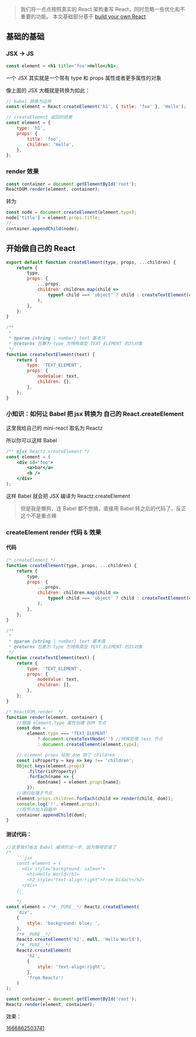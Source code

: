> 我们将一点点按照真实的 React 架构重写 React，同时忽略一些优化和不重要的功能。
> 本文基础部分基于 [build your own React](https://pomb.us/build-your-own-react/)

## 基础的基础

### JSX -> JS

```jsx
const element = <h1 title='foo'>Hello</h1>;
```

一个 JSX 其实就是一个带有 type 和 props 属性或者更多属性的对象

像上面的 JSX 大概就是转换为如此：

```js
// babel 转换为这样
const element = React.createElement('h1', { title: 'foo' }, 'Hello');

// createElement 返回的结果
const element = {
	type: 'h1',
	props: {
		title: 'foo',
		children: 'Hello',
	},
};
```

### render 效果

```jsx
const container = document.getElementById('root');
ReactDOM.render(element, container);
```

转为

```js
const node = document.createElement(element.type);
node['title'] = element.props.title;
//...
container.appendChild(node);
```

## 开始做自己的 React

```js
export default function createElement(type, props, ...children) {
	return {
		type,
		props: {
			...props,
			children: children.map(child =>
				typeof child === 'object' ? child : createTextElement(child)
			),
		},
	};
}

/**
 *
 * @param {string | number} text 基本只
 * @returns 包裹为 type 为特殊类型 TEXT_ELEMENT 的JS对象
 */
function createTextElement(text) {
	return {
		type: 'TEXT_ELEMENT',
		props: {
			nodeValue: text,
			children: {},
		},
	};
}
```

### 小知识：如何让 Babel 把 jsx 转换为 自己的 React.createElement

这里我给自己的 mini-react 取名为 Reactz

所以你可以这样 Babel

```jsx
/** @jsx Reactz.createElement */
const element = (
	<div id='foo'>
		<a>bar</a>
		<b />
	</div>
);
```

这样 Babel 就会把 JSX 编译为 Reactz.createElement

> 但是我是懒狗，连 Babel 都不想搞，直接用 Babel 转之后的代码了，反正这个不是重点辣

### createElement render 代码 & 效果

#### 代码

```js
/* createElement */
function createElement(type, props, ...children) {
	return {
		type,
		props: {
			...props,
			children: children.map(child =>
				typeof child === 'object' ? child : createTextElement(child)
			),
		},
	};
}

/**
 *
 * @param {string | number} text 基本值
 * @returns 包裹为 type 为特殊类型 TEXT_ELEMENT 的JS对象
 */
function createTextElement(text) {
	return {
		type: 'TEXT_ELEMENT',
		props: {
			nodeValue: text,
			children: [],
		},
	};
}

/* ReactDOM.render  */
function render(element, container) {
	//根据 element.type 属性创建 DOM 节点
	const dom =
		element.type === 'TEXT_ELEMENT'
			? document.createTextNode('') //特殊处理 text 节点
			: document.createElement(element.type);

	// element props 给到 dom 除了 children
	const isProperty = key => key !== 'children';
	Object.keys(element.props)
		.filter(isProperty)
		.forEach(name => {
			dom[name] = element.props[name];
		});
	//递归处理子节点
	element.props.children.forEach(child => render(child, dom));
	console.log('!', element.props);
	//将节点加入容器中
	container.appendChild(dom);
}
```

#### 测试代码：

````js
//这里我们省去 Babel 编译的这一步，因为懒得安装了
/*
    ```jsx
    const element = (
      <div style="background: salmon">
        <h1>Hello World</h1>
        <h2 style="text-align:right">from Didact</h2>
      </div>
    );
    ```
    */
const element = /*#__PURE__*/ Reactz.createElement(
	'div',
	{
		style: 'background: blue; ',
	},
	/*#__PURE__*/
	Reactz.createElement('h1', null, 'Hello World'),
	/*#__PURE__*/
	Reactz.createElement(
		'h2',
		{
			style: 'text-align:right',
		},
		'from Reactz'!
	)
);

const container = document.getElementById('root');
Reactz.render(element, container);
````

效果：

[1666862503741](image/README/1666862503741.png)
